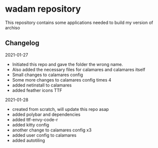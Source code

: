 # wadam repository
This repository contains some applications needed to build my version of archiso

## Changelog

2021-01-27

* Initiated this repo and gave the folder the wrong name.
* Also added the necessary files for calamares and calamares itself
* Small changes to calamares config
* Some more changes to calamares config times 4
* added netinstall to calamares
* added feather icons TTF

2021-01-28

* created from scratch, will update this repo asap
* added polybar and dependencies
* added ttf-envy-code-r
* added kitty config
* another change to calamares config x3
* added user config to calamares
* added autotiling
